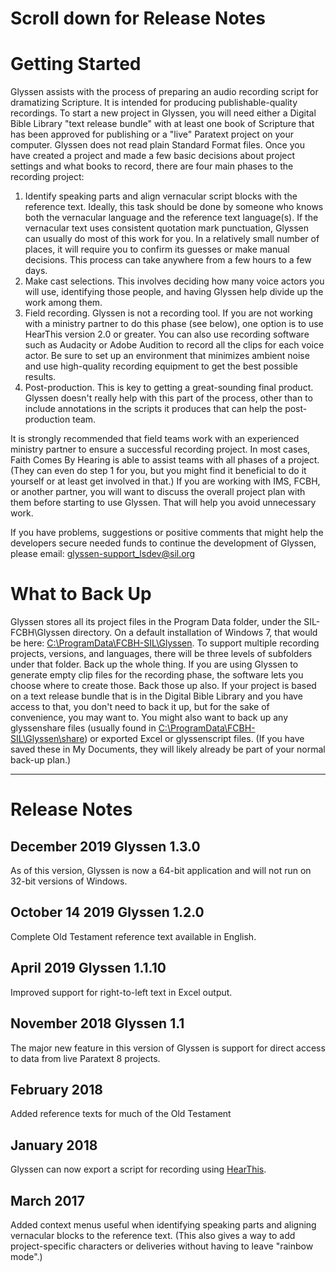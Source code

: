 # Scroll down for Release Notes

# Getting Started
Glyssen assists with the process of preparing an audio recording script for
dramatizing Scripture. It is intended for producing publishable-quality recordings.
To start a new project in  Glyssen, you will need either a Digital Bible Library "text
release bundle" with at least one book of Scripture that has been approved for
publishing or a "live" Paratext project on your computer. Glyssen does not read plain
Standard Format files. Once you have created a project and made a few basic decisions
about project settings and what books to record, there are four main phases to the
recording project:

1. Identify speaking parts and align vernacular script blocks with the reference text. Ideally, this task should be done by someone who knows both the vernacular language and the reference text language(s). If the vernacular text uses consistent quotation mark punctuation, Glyssen can usually do most of this work for you. In a relatively small number of places, it will require you to confirm its guesses or make manual decisions. This process can take anywhere from a few hours to a few days.
2. Make cast selections. This involves deciding how many voice actors you will use, identifying those people, and having Glyssen help divide up the work among them.
3. Field recording. Glyssen is not a recording tool. If you are not working with a ministry partner to do this phase (see below), one option is to use HearThis version 2.0 or greater. You can also use recording software such as Audacity or Adobe Audition to record all the clips for each voice actor. Be sure to set up an environment that minimizes ambient noise and use high-quality recording equipment to get the best possible results.
4. Post-production. This is key to getting a great-sounding final product. Glyssen doesn't really help with this part of the process, other than to include annotations in the scripts it produces that can help the post-production team.

It is strongly recommended that field teams work with an experienced ministry partner
to ensure a successful recording project. In most cases, Faith Comes By Hearing is able
to assist teams with all phases of a project. (They can even do step 1 for you, but you
might find it beneficial to do it yourself or at least get involved in that.) If you are
working with IMS, FCBH, or another partner, you will want to discuss the overall project
plan with them before starting to use Glyssen. That will help you avoid unnecessary work.

If you have problems, suggestions or positive comments that might help the developers
secure needed funds to continue the development of Glyssen, please email:
glyssen-support_lsdev@sil.org

# What to Back Up
Glyssen stores all its project files in the Program Data folder, under the
SIL-FCBH\Glyssen directory. On a default installation of Windows 7, that would be
here: <a href="file:///C:/ProgramData/FCBH-SIL/Glyssen">
C:\ProgramData\FCBH-SIL\Glyssen</a>. To support multiple
recording projects, versions, and languages, there will be three levels of subfolders
under that folder. Back up the whole thing. If you are using Glyssen to generate empty
clip files for the recording phase, the software lets you choose where to create those.
Back those up also. If your project is based on a text release bundle that is in the
Digital Bible Library and you have access to that, you don't need to back it up, but
for the sake of convenience, you may want to. You might also want to back up any glyssenshare
files (usually found in <a href="file:///C:/ProgramData/FCBH-SIL/Glyssen/share">
C:\ProgramData\FCBH-SIL\Glyssen\share</a>) or exported Excel or glyssenscript files.
(If you have saved these in My Documents, they will likely already be part of your normal
back-up plan.)

-----------------------------

# Release Notes

## December 2019 Glyssen 1.3.0
As of this version, Glyssen is now a 64-bit application and will not run on 32-bit versions of Windows.

## October 14 2019 Glyssen 1.2.0
Complete Old Testament reference text available in English.

## April 2019 Glyssen 1.1.10
Improved support for right-to-left text in Excel output.

## November 2018 Glyssen 1.1
The major new feature in this version of Glyssen is support for direct access to data from live Paratext 8 projects.

## February 2018
Added reference texts for much of the Old Testament

## January 2018
Glyssen can now export a script for recording using [HearThis](https://software.sil.org/hearthis/).

## March 2017
Added context menus useful when identifying speaking parts and aligning vernacular
blocks to the reference text. (This also gives a way to add project-specific characters
or deliveries without having to leave "rainbow mode".)
